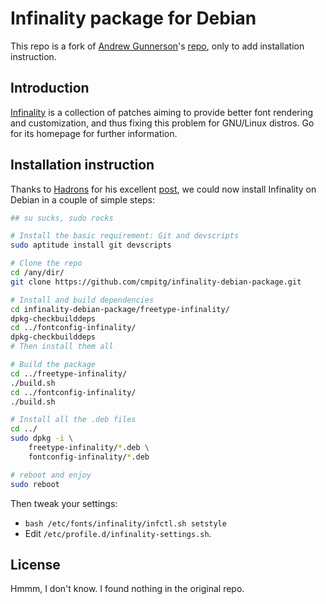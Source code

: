 # Infinality package for Debian

This repo is a fork of [Andrew Gunnerson](https://github.com/chenxiaolong)'s
[repo](https://github.com/chenxiaolong/Debian-Packages), only to add
installation instruction.

## Introduction

[Infinality](http://www.infinality.net/blog/) is a collection of patches
aiming to provide better font rendering and customization, and thus fixing
this problem for GNU/Linux distros.  Go for its homepage for further
information.

## Installation instruction

Thanks to [Hadrons](http://tinyurl.com/nlk7ou7) for his excellent
[post](http://forums.debian.net/viewtopic.php?f=16&t=88545), we could now
install Infinality on Debian in a couple of simple steps:

```sh
## su sucks, sudo rocks

# Install the basic requirement: Git and devscripts
sudo aptitude install git devscripts

# Clone the repo
cd /any/dir/
git clone https://github.com/cmpitg/infinality-debian-package.git

# Install and build dependencies
cd infinality-debian-package/freetype-infinality/
dpkg-checkbuilddeps
cd ../fontconfig-infinality/
dpkg-checkbuilddeps
# Then install them all

# Build the package
cd ../freetype-infinality/
./build.sh
cd ../fontconfig-infinality/
./build.sh

# Install all the .deb files
cd ../
sudo dpkg -i \
    freetype-infinality/*.deb \
    fontconfig-infinality/*.deb

# reboot and enjoy
sudo reboot
```

Then tweak your settings:

* `bash /etc/fonts/infinality/infctl.sh setstyle`
* Edit `/etc/profile.d/infinality-settings.sh`.

## License

Hmmm, I don't know.  I found nothing in the original repo.
